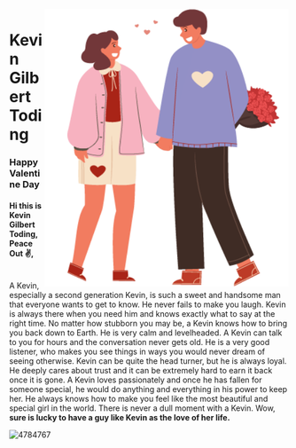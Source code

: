 
<img align='right' src='https://github.com/KEVINGILBERTTODING/KEVINGILBERTTODING/blob/master/person1.png' width='440' height='500'>
<h1>Kevin Gilbert Toding</h1>
<h3>Happy Valentine Day</h3>

<h4>Hi this is Kevin Gilbert Toding, Peace Out ✌️,</h4>
<br>
A Kevin, especially a second generation Kevin, is such a sweet and handsome man that everyone wants to get to know. He never fails to make you laugh. Kevin is always there when you need him and knows exactly what to say at the right time. No matter how stubborn you may be, a Kevin knows how to bring you back down to Earth. He is very calm and levelheaded. A Kevin can talk to you for hours and the conversation never gets old. He is a very good listener, who makes you see things in ways you would never dream of seeing otherwise. Kevin can be quite the head turner, but he is always loyal. He deeply cares about trust and it can be extremely hard to earn it back once it is gone. A Kevin loves passionately and once he has fallen for someone special, he would do anything and everything in his power to keep her. He always knows how to make you feel like the most beautiful and special girl in the world. There is never a dull moment with a Kevin.
Wow, <br>
<b>sure is lucky to have a guy like Kevin as the love of her life.</b>

![4784767](https://user-images.githubusercontent.com/79959818/150934525-362a5d84-b8be-49b7-9109-b85869837e3f.png)















                                                                                    
